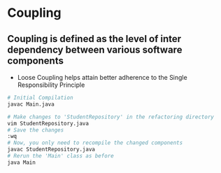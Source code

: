 # Coupling
## Coupling is defined as the level of inter dependency between various software components

* Loose Coupling helps attain better adherence to the Single Responsibility Principle

``` bash
# Initial Compilation
javac Main.java

# Make changes to 'StudentRepository' in the refactoring directory
vim StudentRepository.java
# Save the changes
:wq
# Now, you only need to recompile the changed components
javac StudentRepository.java
# Rerun the 'Main' class as before
java Main
```

